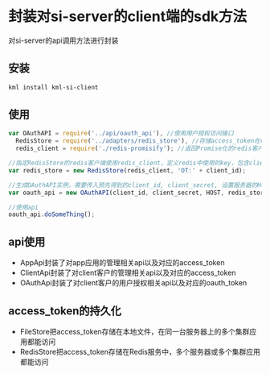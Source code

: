 # 封装对si-server的client端的sdk方法
对si-server的api调用方法进行封装

## 安装

```sh
kml install kml-si-client
```



## 使用

```javascript
var OAuthAPI = require('../api/oauth_api'), //使用用户授权访问接口
  RedisStore = require('../adapters/redis_store'), //存储access_token在redis
  redis_client = require('./redis-promisify'); //返回Promise化的redis客户端

//指定RedisStore的redis客户端使用redis_client，定义redis中使用的key，包含client_id
var redis_store = new RedisStore(redis_client, 'OT:' + client_id);

//生成OAuthAPI实例，需要传入预先得到的client_id, client_secret, 设置服务器的HOST, 定义使用RedisStore的方法来读取token
var oauth_api = new OAuthAPI(client_id, client_secret, HOST, redis_store.getToken, redis_store.saveToken);

//使用api
oauth_api.doSomeThing();
```



## api使用

- AppApi封装了对app应用的管理相关api以及对应的access_token
- ClientApi封装了对client客户的管理相关api以及对应的access_token
- OAuthApi封装了对client客户的用户授权相关api以及对应的oauth_token



## access_token的持久化

- FileStore把access_token存储在本地文件，在同一台服务器上的多个集群应用都能访问
- RedisStore把access_token存储在Redis服务中，多个服务器或多个集群应用都能访问

